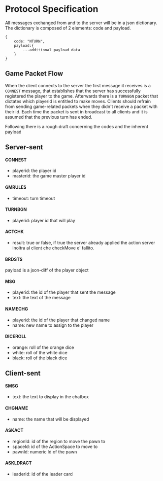 # Protocol Specification

All messages exchanged from and to the server will be in
a json dictionary. The dictionary is composed of 2 elements: code and payload.

```
{
	code: "NTURN",
	payload:{
		...additional payload data
	}
}
```

## Game Packet Flow
When the client connects to the server the first message it receives is
a `CONNEST` message, that establishes that the server has successfully registered the
player to the game.
Afterwards there is a `TURNBGN` packet that dictates which playerid is entitled to make
moves. Clients should refrain from sending game-related packets when they didn't receive a 
packet with their id. Each time the packet is sent in broadcast to all clients and it is
assumed that the previous turn has ended.

Following there is a rough draft concerning the codes and the inherent payload

## Server-sent

#### CONNEST
* playerid: the player id
* masterid: the game master player id

#### GMRULES
* timeout: turn timeout

#### TURNBGN
* playerid: player id that will play

#### ACTCHK
* result: true or false, if true the server already applied the action
server inoltra al client che checkMove e' fallito.


#### BRDSTS
payload is a json-diff of the player object

#### MSG
* playerid: the id of the player that sent the message
* text: the text of the message

#### NAMECHG
* playerid: the id of the player that changed name
* name: new name to assign to the player

#### DICEROLL
* orange: roll of the orange dice
* white: roll of the white dice
* black: roll of the black dice

## Client-sent

#### SMSG
* text: the text to display in the chatbox

#### CHGNAME
* name: the name that will be displayed

#### ASKACT
* regionId: id of the region to move the pawn to
* spaceId: id of the ActionSpace to move to
* pawnId: numeric Id of the pawn

#### ASKLDRACT
* leaderId: id of the leader card
